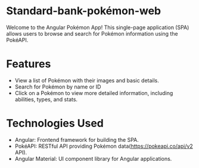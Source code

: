 # Standard-bank-pokémon-web

Welcome to the Angular Pokémon App! This single-page application (SPA) allows users to browse and search for Pokémon information using the PokéAPI.

# Features

- View a list of Pokémon with their images and basic details.
- Search for Pokémon by name or ID
- Click on a Pokémon to view more detailed information, including abilities, types, and stats.

# Technologies Used

- Angular: Frontend framework for building the SPA.
- PokéAPI: RESTful API providing Pokémon data(https://pokeapi.co/api/v2 API).
- Angular Material: UI component library for Angular applications.
